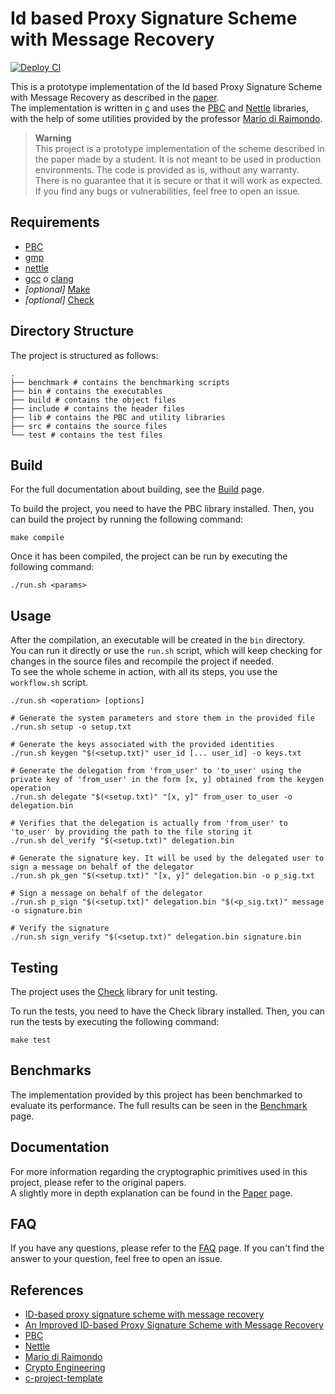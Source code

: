 # Id based Proxy Signature Scheme with Message Recovery

[![Deploy CI](https://github.com/TendTo/Id-based-Proxy-Signature-Scheme-with-Message-Recovery/actions/workflows/deploy.yml/badge.svg)](https://github.com/TendTo/Id-based-Proxy-Signature-Scheme-with-Message-Recovery/actions/workflows/deploy.yml)

This is a prototype implementation of the Id based Proxy Signature Scheme with Message Recovery as described in the [paper](https://www.researchgate.net/publication/283648628_An_Improved_ID-based_Proxy_Signature_Scheme_with_Message_Recovery).  
The implementation is written in [c](<https://en.wikipedia.org/wiki/C_(programming_language)>) and uses the [PBC](https://crypto.stanford.edu/pbc/) and [Nettle](http://www.lysator.liu.se/~nisse/nettle/) libraries, with the help of some utilities provided by the professor [Mario di Raimondo](https://diraimondo.dmi.unict.it/).

> **Warning**  
> This project is a prototype implementation of the scheme described in the paper made by a student.
> It is not meant to be used in production environments.
> The code is provided as is, without any warranty.
> There is no guarantee that it is secure or that it will work as expected.
> If you find any bugs or vulnerabilities, feel free to open an issue.

## Requirements

- [PBC](https://crypto.stanford.edu/pbc/)
- [gmp](https://gmplib.org/)
- [nettle](http://www.lysator.liu.se/~nisse/nettle/)
- [gcc](https://gcc.gnu.org/) o [clang](https://clang.llvm.org/)
- _\[optional\]_ [Make](https://www.gnu.org/software/make/)
- _\[optional\]_ [Check](https://libcheck.github.io/check/index.html)

## Directory Structure

The project is structured as follows:

```shell
.
├── benchmark # contains the benchmarking scripts
├── bin # contains the executables
├── build # contains the object files
├── include # contains the header files
├── lib # contains the PBC and utility libraries
├── src # contains the source files
└── test # contains the test files
```

## Build

For the full documentation about building, see the [Build](docs/Build.md) page.

To build the project, you need to have the PBC library installed.
Then, you can build the project by running the following command:

```shell
make compile
```

Once it has been compiled, the project can be run by executing the following command:

```shell
./run.sh <params>
```

## Usage

After the compilation, an executable will be created in the `bin` directory.  
You can run it directly or use the `run.sh` script, which will keep checking for changes in the source files and recompile the project if needed.  
To see the whole scheme in action, with all its steps, you use the `workflow.sh` script.

```shell
./run.sh <operation> [options]
```

```shell
# Generate the system parameters and store them in the provided file
./run.sh setup -o setup.txt
```

```shell
# Generate the keys associated with the provided identities
./run.sh keygen "$(<setup.txt)" user_id [... user_id] -o keys.txt
```

```shell
# Generate the delegation from 'from_user' to 'to_user' using the private key of 'from_user' in the form [x, y] obtained from the keygen operation
./run.sh delegate "$(<setup.txt)" "[x, y]" from_user to_user -o delegation.bin
```

```shell
# Verifies that the delegation is actually from 'from_user' to 'to_user' by providing the path to the file storing it
./run.sh del_verify "$(<setup.txt)" delegation.bin
```

```shell
# Generate the signature key. It will be used by the delegated user to sign a message on behalf of the delegator
./run.sh pk_gen "$(<setup.txt)" "[x, y]" delegation.bin -o p_sig.txt
```

```shell
# Sign a message on behalf of the delegator
./run.sh p_sign "$(<setup.txt)" delegation.bin "$(<p_sig.txt)" message -o signature.bin
```

```shell
# Verify the signature
./run.sh sign_verify "$(<setup.txt)" delegation.bin signature.bin
```

## Testing

The project uses the [Check](https://libcheck.github.io/check/index.html) library for unit testing.

To run the tests, you need to have the Check library installed.
Then, you can run the tests by executing the following command:

```shell
make test
```

## Benchmarks

The implementation provided by this project has been benchmarked to evaluate its performance.
The full results can be seen in the [Benchmark](docs/Benchmark.md) page.

## Documentation

For more information regarding the cryptographic primitives used in this project, please refer to the original papers.  
A slightly more in depth explanation can be found in the [Paper](docs/Paper.md) page.

## FAQ

If you have any questions, please refer to the [FAQ](docs/FAQ.md) page.
If you can't find the answer to your question, feel free to open an issue.

## References

- [ID-based proxy signature scheme with message recovery](https://www.sciencedirect.com/science/article/abs/pii/S0164121211002159)
- [An Improved ID-based Proxy Signature Scheme with Message Recovery](https://www.researchgate.net/publication/283648628_An_Improved_ID-based_Proxy_Signature_Scheme_with_Message_Recovery)
- [PBC](https://crypto.stanford.edu/pbc/)
- [Nettle](https://www.lysator.liu.se/~nisse/nettle/)
- [Mario di Raimondo](https://diraimondo.dmi.unict.it/)
- [Crypto Engineering](https://diraimondo.dmi.unict.it/teaching/crypto/)
- [c-project-template](https://github.com/tiborsimon/c-project-template)
